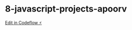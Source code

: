 # 8-javascript-projects-apoorv

[Edit in Codeflow ⚡️](https://stackblitz.com/~/github.com/apoorv15verma/8-javascript-projects-apoorv)